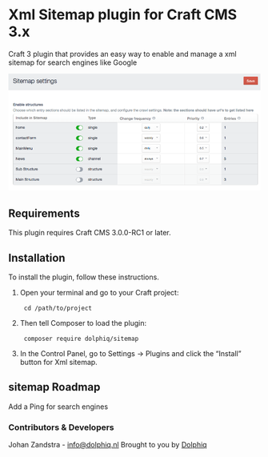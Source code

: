 # Xml Sitemap plugin for Craft CMS 3.x

Craft 3 plugin that provides an easy way to enable and manage a xml sitemap for search engines like Google

![Screenshot](resources/screenshots/screenshot1.png)

## Requirements

This plugin requires Craft CMS 3.0.0-RC1 or later.

## Installation

To install the plugin, follow these instructions.

1. Open your terminal and go to your Craft project:

        cd /path/to/project

2. Then tell Composer to load the plugin:

        composer require dolphiq/sitemap

3. In the Control Panel, go to Settings → Plugins and click the “Install” button for Xml sitemap.

## sitemap Roadmap
Add a Ping for search engines

### Contributors & Developers
Johan Zandstra - info@dolphiq.nl
Brought to you by [Dolphiq](https://dolphiq.nl)
